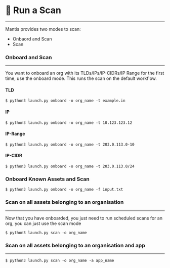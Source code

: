 # 📨 Run a Scan
---

Mantis provides two modes to scan:
- Onbaord and Scan
- Scan


### Onboard and Scan
---

You want to onboard an org with its TLDs/IPs/IP-CIDRs/IP Range for the first time, use the onboard mode. This runs the scan on the default workflow.

#### TLD
```shell
$ python3 launch.py onboard -o org_name -t example.in   
```
#### IP
```shell
$ python3 launch.py onboard -o org_name -t 10.123.123.12
```

#### IP-Range
```shell
$ python3 launch.py onboard -o org_name -t 203.0.113.0-10
```

#### IP-CIDR
```shell
$ python3 launch.py onboard -o org_name -t 203.0.113.0/24
```

### Onboard Known Assets and Scan
```shell
$ python3 launch.py onboard -o org_name -f input.txt
```

### Scan on all assets belonging to an organisation
---

Now that you have onboarded, you just need to run scheduled scans for an org, you can just use the scan mode

```shell
$ python3 launch.py scan -o org_name
```

### Scan on all assets belonging to an organisation and app
---

```shell
$ python3 launch.py scan -o org_name -a app_name
```

